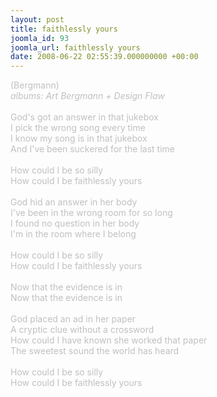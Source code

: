 ```yaml
---
layout: post
title: faithlessly yours
joomla_id: 93
joomla_url: faithlessly yours
date: 2008-06-22 02:55:39.000000000 +00:00
---
```

<span style="color: #c0c0c0">(Bergmann)<br />
<i>albums: Art Bergmann + Design Flaw</i><br />
<br />
God's got an answer in that jukebox<br />
I pick the wrong song every time<br />
I know my song is in that jukebox<br />
And I've been suckered for the last time<br />
<br />
How could I be so silly<br />
How could I be faithlessly yours<br />
<br />
God hid an answer in her body<br />
I've been in the wrong room for so long<br />
I found no question in her body<br />
I'm in the room where I belong<br />
<br />
How could I be so silly<br />
How could I be faithlessly yours<br />
<br />
Now that the evidence is in<br />
Now that the evidence is in<br />
<br />
God placed an ad in her paper<br />
A cryptic clue without a crossword<br />
How could I have known she worked that paper<br />
The sweetest sound the world has heard<br />
<br />
How could I be so silly<br />
How could I be faithlessly yours</span>
